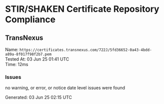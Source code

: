# STIR/SHAKEN Certificate Repository Compliance

## TransNexus

Name: `https://certificates.transnexus.com/722J/5fd36652-0a43-4bdd-a89a-8f017f98f2b7.pem`\
Tested At: 03 Jun 25 01:41 UTC\
Time: 12ms

### Issues

no warning, or error, or notice date level issues were found

Generated: 03 Jun 25 02:15 UTC